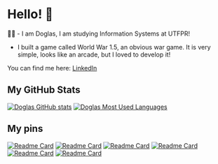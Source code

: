 # Hello! 👋

👨‍🎓 - I am Doglas, I am studying Information Systems at UTFPR!

<!--* I know the basics of various languages, like Python, JavaScript, C, Go, C#, but my main goal is to learn about AI.

* But I like BackEnd development a lot!-->

* I built a game called World War 1.5, an obvious war game. It is very simple, looks like an arcade,
but I loved to develop it!

You can find me here: <a href="https://www.linkedin.com/in/doglas-rocha/" target="_blank">LinkedIn</a>

## My GitHub Stats

[![Doglas GitHub stats](https://github-readme-stats.vercel.app/api?username=DoglasRocha&show_icons=true&theme=dark)](https://github.com/DoglasRocha)
[![Doglas Most Used Languages](https://github-readme-stats.vercel.app/api/top-langs/?username=DoglasRocha&theme=dark&hide=Jupyter%20Notebook&langs_count=8&layout=compact)](https://github.com/DoglasRocha)

  
## My pins
[![Readme Card](https://github-readme-stats.vercel.app/api/pin/?username=DoglasRocha&repo=biblioteca-a23&theme=dark)](https://github.com/DoglasRocha/biblioteca-a23)
[![Readme Card](https://github-readme-stats.vercel.app/api/pin/?username=DoglasRocha&repo=WW_1.5_game&theme=dark)](https://github.com/DoglasRocha/WW_1.5_game)
[![Readme Card](https://github-readme-stats.vercel.app/api/pin/?username=DoglasRocha&repo=jogo-tecnicas-programacao&theme=dark)](https://github.com/DoglasRocha/jogo-tecnicas-programacao)
[![Readme Card](https://github-readme-stats.vercel.app/api/pin/?username=DoglasRocha&repo=indicadores-dominancia-f1&theme=dark)](https://github.com/DoglasRocha/indicadores-dominancia-f1)
[![Readme Card](https://github-readme-stats.vercel.app/api/pin/?username=DoglasRocha&repo=f1-data-explorer&theme=dark)](https://github.com/DoglasRocha/f1-data-explorer)
[![Readme Card](https://github-readme-stats.vercel.app/api/pin/?username=DoglasRocha&repo=corrigidor-enem&theme=dark)](https://github.com/DoglasRocha/corrigidor-enem)

<!--
**DoglasRocha/DoglasRocha** is a ✨ _special_ ✨ repository because its `README.md` (this file) appears on your GitHub profile.

Here are some ideas to get you started:

- 🔭 I’m currently working on ...
- 🌱 I’m currently learning ...
- 👯 I’m looking to collaborate on ...
- 🤔 I’m looking for help with ...
- 💬 Ask me about ...
- 📫 How to reach me: ...
- 😄 Pronouns: ...
- ⚡ Fun fact: ...
-->
